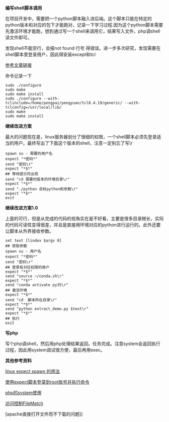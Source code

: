 **编写shell脚本调用**

在项目开发中，需要把一个python脚本融入进后端。这个脚本只能在特定的python版本和对应的包下才能跑对，记录一下学习过程.因为这个python脚本需要先激活环境才能跑，想到通过写一个shell来调用它，结果写入文件，php调shell读文件即可。

发现shell不能空行，会报not found 行号 得错误。进一步多次研究，发现需要在shell脚本里登录用户，因此得安装except和tcl

[参考文章链接](https://blog.csdn.net/shimadear/article/details/93972559)

命令记录一下

```shell
sudo ./configure
sudo make
sudo make install
sudo ./configure --with-tclinclude=/home/pengpai/pengyuan/tcl8.4.19/generic/ --with-tclconfig=/usr/local/lib/
sudo make
sudo make install
```

**继续改进方案**

最大的问题现在是，linux服务器划分了很细的权限，一个shell脚本必须先登录适当的用户。最终写出了下面这个版本的shell，注意一定别忘了写\r

``` shell
spawn su - 需要的用户名
expect "*密码*"
send "密码\r"
expect "*$*"
## 等待提示符出现
send "cd 需要的版本的环境目录\r"
expect "*$*"
send "./python 目标python和参数\r"
expect "*$*"
exit
```

**继续改进方案1.0**

上面的可行，但是从完成的代码的视角实在是不好看，主要是很多目录贼长，实际的代码可读性变得很差，并且是直接用环境对应的python进行运行的。此外还要让脚本从外界接收参数。

``` shell
set text [lindex $argv 0]  
## 获取参数
spawn su - 用户名
expect "*密码*"
send "密码\r"
## 登录有对应权限的用户
expect "*$*"
send "source ~/conda.sh\r"
expect "*$*"
send "conda activate py35\r"
## 激活环境
expect "*$*"
send "cd  脚本所在目录\r"
expect "*$*"
send "python extract_demo.py $text\r"
expect "*$*"
## 执行
exit
```

**写php**

写个php调shell，然后用php处理结果返回。任务完成。注意system会返回执行过程，因此用system调试很方便，最后再用exec。

**其他参考资料**

[linux expect spawn 的用法](https://www.cnblogs.com/jason2013/articles/4356352.html)

[使用expect脚本登录到root账号并执行命令](https://blog.csdn.net/vah101/article/details/6335242)

[php的system使用](https://blog.csdn.net/shj_php/article/details/103634567)

[访问控制FileMatch](https://blog.51cto.com/jacksoner/1980632)

[apache直接打开文件而不下载的问题](